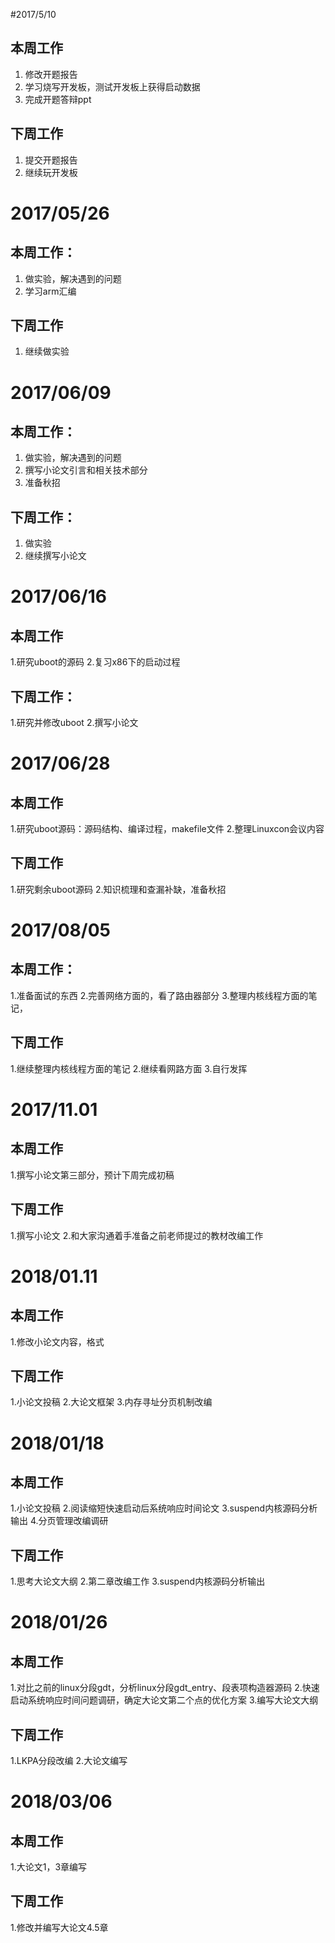 #2017/5/10
## 本周工作
1. 修改开题报告
2. 学习烧写开发板，测试开发板上获得启动数据
3. 完成开题答辩ppt
## 下周工作
1. 提交开题报告
2. 继续玩开发板

# 2017/05/26
## 本周工作：
1. 做实验，解决遇到的问题
2. 学习arm汇编
## 下周工作
1. 继续做实验

# 2017/06/09
## 本周工作：
1. 做实验，解决遇到的问题
2. 撰写小论文引言和相关技术部分
3. 准备秋招
## 下周工作：
1. 做实验
2. 继续撰写小论文


# 2017/06/16

## 本周工作

1.研究uboot的源码
2.复习x86下的启动过程

## 下周工作：

1.研究并修改uboot
2.撰写小论文

# 2017/06/28
## 本周工作

1.研究uboot源码：源码结构、编译过程，makefile文件
2.整理Linuxcon会议内容

## 下周工作
1.研究剩余uboot源码
2.知识梳理和查漏补缺，准备秋招

# 2017/08/05
## 本周工作：
1.准备面试的东西
2.完善网络方面的，看了路由器部分
3.整理内核线程方面的笔记，
## 下周工作
1.继续整理内核线程方面的笔记
2.继续看网路方面
3.自行发挥

# 2017/11.01
## 本周工作
1.撰写小论文第三部分，预计下周完成初稿
## 下周工作
1.撰写小论文
2.和大家沟通着手准备之前老师提过的教材改编工作

# 2018/01.11
## 本周工作
1.修改小论文内容，格式
## 下周工作
1.小论文投稿
2.大论文框架
3.内存寻址分页机制改编

# 2018/01/18
## 本周工作
1.小论文投稿
2.阅读缩短快速启动后系统响应时间论文
3.suspend内核源码分析输出
4.分页管理改编调研

## 下周工作
1.思考大论文大纲
2.第二章改编工作
3.suspend内核源码分析输出

# 2018/01/26
## 本周工作
1.对比之前的linux分段gdt，分析linux分段gdt_entry、段表项构造器源码
2.快速启动系统响应时间问题调研，确定大论文第二个点的优化方案
3.编写大论文大纲

## 下周工作
1.LKPA分段改编
2.大论文编写

# 2018/03/06
## 本周工作
1.大论文1，3章编写

## 下周工作
1.修改并编写大论文4.5章

